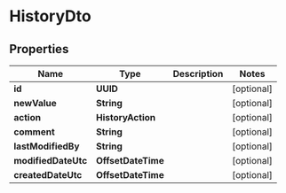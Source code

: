 

# HistoryDto


## Properties

| Name | Type | Description | Notes |
|------------ | ------------- | ------------- | -------------|
|**id** | **UUID** |  |  [optional] |
|**newValue** | **String** |  |  [optional] |
|**action** | **HistoryAction** |  |  [optional] |
|**comment** | **String** |  |  [optional] |
|**lastModifiedBy** | **String** |  |  [optional] |
|**modifiedDateUtc** | **OffsetDateTime** |  |  [optional] |
|**createdDateUtc** | **OffsetDateTime** |  |  [optional] |



